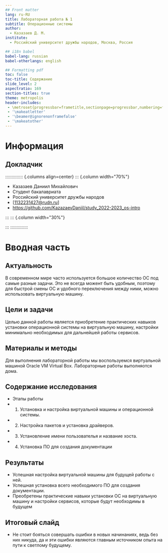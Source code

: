 ```yaml
---
## Front matter
lang: ru-RU
title: Лабораторная работа № 1
subtitle: Операционные системы
author:
  - Казазаев Д. М.
institute:
  - Российский университет дружбы народов, Москва, Россия

## i18n babel
babel-lang: russian
babel-otherlangs: english

## Formatting pdf
toc: false
toc-title: Содержание
slide_level: 2
aspectratio: 169
section-titles: true
theme: metropolis
header-includes:
 - \metroset{progressbar=frametitle,sectionpage=progressbar,numbering=fraction}
 - '\makeatletter'
 - '\beamer@ignorenonframefalse'
 - '\makeatother'
---
```


# Информация

## Докладчик

:::::::::::::: {.columns align=center}
::: {.column width="70%"}

  * Казазаев Даниил Михайлович
  * Студент бакалавриата
  * Российский университет дружбы народов
  * [1132231427@rudn.ru]
  * <https://github.com/KazazaevDaniil/study_2022-2023_os-intro>

:::
::: {.column width="30%"}



:::
::::::::::::::

# Вводная часть

## Актуальность

В современном мире часто используется большое количество ОС под самые разные задачи. Это не всегда можент быть удобным, поэтому для быстрой смены ОС и удобного переключения между ними, можно использовать виртуальную машину.

## Цели и задачи

Целью данной работы является приобретение практических навыков установки операционной системы на виртуальную машину, настройки минимально необходимых для дальнейшей работы сервисов.

## Материалы и методы

Для выполнения лабораторной работы мы воспользуемся виртуальной машиной Oracle VM Virtual Box.
Лабораторные работы выполняотся дома.


## Содержание исследования

- Этапы работы
 - 1. Установка и настройка виртуальной машины и операционной системы.
 - 2. Настройка пакетов и установка драйверов.
 - 3. Установление имени пользователья и название хоста.
 - 4. Установка ПО для создания документации

## Результаты

- Успешная настройка виртуальной машины для будущей работы с ней.
- Успешная установка всего необходимого ПО для создания документации.
- Преобретены практические навыки установки ОС на виртуальную машину и настройки сервисов, которые будут необходимы в будущем 


## Итоговый слайд

 - Не стоит бояться совершать ошибки в новых начинаниях, ведь без них никуда, да и эти ошибки являются главным источником опыта на пути к светлому будущему.
